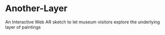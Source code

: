 # Another-Layer
An Interactive Web AR sketch to let museum visitors explore the underlying layer of paintings
